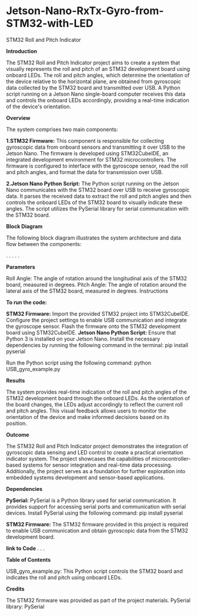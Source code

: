 # Jetson-Nano-RxTx-Gyro-from-STM32-with-LED
STM32 Roll and Pitch Indicator

**Introduction**

The STM32 Roll and Pitch Indicator project aims to create a system that visually represents the roll and pitch of an STM32 development board using onboard LEDs. The roll and pitch angles, which determine the orientation of the device relative to the horizontal plane, are obtained from gyroscopic data collected by the STM32 board and transmitted over USB. A Python script running on a Jetson Nano single-board computer receives this data and controls the onboard LEDs accordingly, providing a real-time indication of the device's orientation.

**Overview**

The system comprises two main components:

**1.STM32 Firmware:** This component is responsible for collecting gyroscopic data from onboard sensors and transmitting it over USB to the Jetson Nano. The firmware is developed using STM32CubeIDE, an integrated development environment for STM32 microcontrollers. The firmware is configured to interface with the gyroscope sensor, read the roll and pitch angles, and format the data for transmission over USB.

**2.Jetson Nano Python Script:** The Python script running on the Jetson Nano communicates with the STM32 board over USB to receive gyroscopic data. It parses the received data to extract the roll and pitch angles and then controls the onboard LEDs of the STM32 board to visually indicate these angles. The script utilizes the PySerial library for serial communication with the STM32 board.

**Block Diagram**

The following block diagram illustrates the system architecture and data flow between the components:

.
.
.
.
.

**Parameters**

Roll Angle: The angle of rotation around the longitudinal axis of the STM32 board, measured in degrees.
Pitch Angle: The angle of rotation around the lateral axis of the STM32 board, measured in degrees.
Instructions

**To run the code:**

**STM32 Firmware:**
Import the provided STM32 project into STM32CubeIDE.
Configure the project settings to enable USB communication and integrate the gyroscope sensor.
Flash the firmware onto the STM32 development board using STM32CubeIDE.
**Jetson Nano Python Script:**
Ensure that Python 3 is installed on your Jetson Nano.
Install the necessary dependencies by running the following command in the terminal:
pip install pyserial

Run the Python script using the following command:
python USB_gyro_example.py

**Results**

The system provides real-time indication of the roll and pitch angles of the STM32 development board through the onboard LEDs. As the orientation of the board changes, the LEDs adjust accordingly to reflect the current roll and pitch angles. This visual feedback allows users to monitor the orientation of the device and make informed decisions based on its position.

**Outcome**

The STM32 Roll and Pitch Indicator project demonstrates the integration of gyroscopic data sensing and LED control to create a practical orientation indicator system. The project showcases the capabilities of microcontroller-based systems for sensor integration and real-time data processing. Additionally, the project serves as a foundation for further exploration into embedded systems development and sensor-based applications.

**Dependencies**

**PySerial:** PySerial is a Python library used for serial communication. It provides support for accessing serial ports and communication with serial devices. Install PySerial using the following command:
pip install pyserial

**STM32 Firmware:** The STM32 firmware provided in this project is required to enable USB communication and obtain gyroscopic data from the STM32 development board.

**link to Code**
.
.
.

**Table of Contents**

USB_gyro_example.py: This Python script controls the STM32 board and indicates the roll and pitch using onboard LEDs.

**Credits**

The STM32 firmware was provided as part of the project materials.
PySerial library: PySerial

